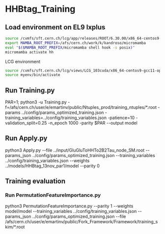 # HHBtag_Training

## Load environment on EL9 lxplus
```sh
source /cvmfs/sft.cern.ch/lcg/app/releases/ROOT/6.30.00/x86_64-centos9-gcc113-opt/bin/thisroot.sh
export MAMBA_ROOT_PREFIX=/afs/cern.ch/work/k/kandroso/micromamba
eval "$($MAMBA_ROOT_PREFIX/micromamba shell hook -s posix)"
micromamba activate hh
```

LCG environment
```sh
source /cvmfs/sft.cern.ch/lcg/views/LCG_103cuda/x86_64-centos9-gcc11-opt/setup.sh
source myenv/bin/activate
```

## Run Training.py
PAR=1; python3 -u Training.py -f=/afs/cern.ch/user/e/emartinv/public/Ntuples_prod/training_ntuples/*.root -params ../config/params_optimized_training.json -training_variables=../config/training_variables.json -patience=10 -validation_split=0.25 -n_epoch 1000 -parity $PAR --output model

## Run Apply.py
python3 Apply.py --file ../input/GluGluToHHTo2B2Tau_node_SM.root --params_json ../config/params_optimized_training.json --training_variables ../config/training_variables.json --weights ../models/HHBtag_13nov_par1/model --parity 0

## Training evaluation
### Run PermutationFeatureImportance.py
python3 PermutationFeatureImportance.py --parity 1 --weights model/model --training_variables ../config/training_variables.json --params_json ../config/params_optimized_training.json --file /afs/cern.ch/user/e/emartinv/public/Fork_Framework/Framework/training_skim/*.root

